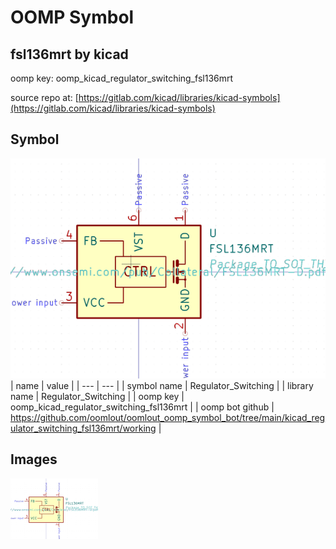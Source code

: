 # OOMP Symbol  
## fsl136mrt  by kicad  
  
oomp key: oomp_kicad_regulator_switching_fsl136mrt  
  
source repo at: [https://gitlab.com/kicad/libraries/kicad-symbols](https://gitlab.com/kicad/libraries/kicad-symbols)  
## Symbol  
  
[![working.png](working_600.png)](working.png)  
| name | value | 
| --- | --- | 
| symbol name | Regulator_Switching | 
| library name | Regulator_Switching | 
| oomp key | oomp_kicad_regulator_switching_fsl136mrt | 
| oomp bot github | https://github.com/oomlout/oomlout_oomp_symbol_bot/tree/main/kicad_regulator_switching_fsl136mrt/working | 
## Images  
  
[![working.png](working_140.png)](working.png)  

